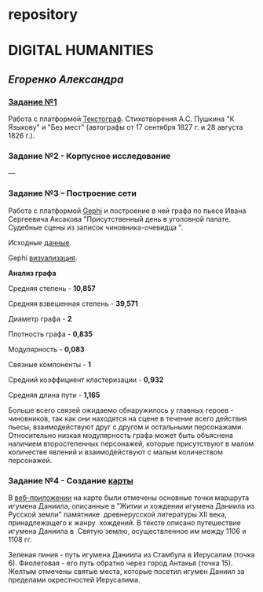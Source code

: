 # repository
# DIGITAL HUMANITIES
## *Егоренко Александра*
### [Задание №1](https://github.com/sashasashasashasasha/repository/blob/master/Пушкин%20А_С_%20К%20Языкову_%20Поэт%20и%20толпа-1.xml)
Работа с платформой [Текстограф](http://textograf.ru/).
Стихотворения А.С. Пушкина "К Языкову" и "Без мест" (автографы от 17 сентября 1827 г. и 28 августа 1826 г.).
### Задание №2 - Корпусное исследование
––
### Задание №3 – Построение сети 
Работа с платформой [Gephi](https://gephi.org) и построение в ней графа по пьесе Ивана Сергеевича Аксакова "Присутственный день в уголовной палате. Судебные сцены из записок чиновника-очевидца ".

Исходные [данные](https://github.com/sashasashasashasasha/repository/blob/master/Aksakov.csv).

Gephi [визуализация](https://github.com/sashasashasashasasha/repository/blob/master/Aksakov.png).

**Анализ графа**

Средняя степень - **10,857**

Средняя взвешенная степень - **39,571**

Диаметр графа - **2**

Плотность графа - **0,835**

Модулярность - **0,083**

Связные компоненты - **1**

Средний коэффициент кластеризации - **0,932**

Средняя длина пути - **1,165**

Больше всего связей ожидаемо обнаружилось у главных героев - чиновников, так как они находятся на сцене в течение всего действия пьесы, взаимодействуют друг с другом и остальными персонажами. Относительно низкая модулярность графа может быть объяснена наличием второстепенных персонажей, которые присутствуют в малом количестве явлений и взаимодействуют с малым количеством персонажей.

### Задание №4 - Создание [карты](https://github.com/sashasashasashasasha/repository/blob/master/%20map.geojson)
В [веб-приложении](http://geojson.io/) на карте были отмечены основные точки маршрута игумена Даниила, описанные в "Житии и хождении игумена Даниила из Русской земли" памятнике  древнерусской литературы XII века, принадлежащего к жанру  хождений. В тексте описано путешествие игумена Даниила в  Святую землю, осуществленное им между 1106 и 1108 гг.

Зеленая линия - путь игумена Даниила из Стамбула в Иерусалим (точка 6). Фиолетовая - его путь обратно через город Антакья (точка 15). Желтым отмечены святые места, которые посетил игумен Даниил за пределами окрестностей Иерусалима.
